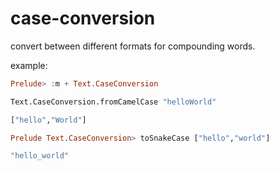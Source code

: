 case-conversion
==============

convert between different formats for compounding words. 


example:

```haskell
Prelude> :m + Text.CaseConversion

Text.CaseConversion.fromCamelCase "helloWorld"

["hello","World"]

Prelude Text.CaseConversion> toSnakeCase ["hello","world"]

"hello_world"
```
